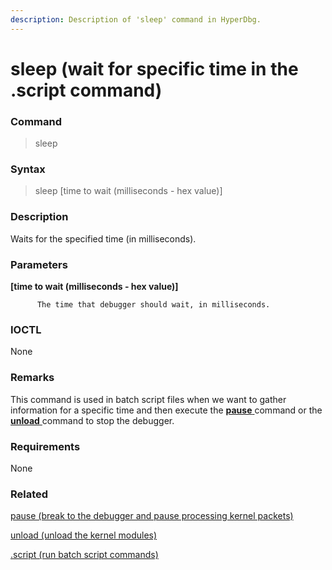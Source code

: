 ```yaml
---
description: Description of 'sleep' command in HyperDbg.
---
```


# sleep \(wait for specific time in the .script command\)

### Command

> sleep

### Syntax

> sleep \[time to wait \(milliseconds - hex value\)\]

### Description

Waits for the specified time \(in milliseconds\).

### Parameters

**\[time to wait \(milliseconds - hex value\)\]**

          The time that debugger should wait, in milliseconds.

### IOCTL

None

### **Remarks**

This command is used in batch script files when we want to gather information for a specific time and then execute the [**pause** ](https://docs.hyperdbg.org/commands/debugging-commands/pause)command or the [**unload** ](https://docs.hyperdbg.org/commands/debugging-commands/unload)command to stop the debugger.

### Requirements

None

### Related

[pause \(break to the debugger and pause processing kernel packets\)](https://docs.hyperdbg.org/commands/debugging-commands/pause)

[unload \(unload the kernel modules\)](https://docs.hyperdbg.org/commands/debugging-commands/unload)

[.script \(run batch script commands\)](https://docs.hyperdbg.org/commands/meta-commands/.script)

